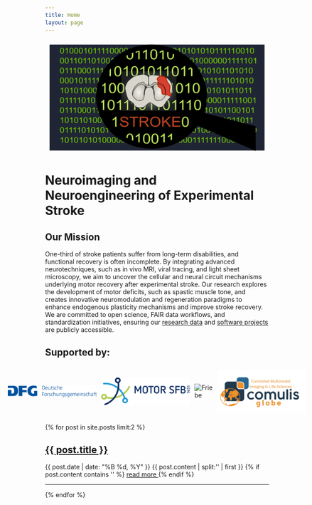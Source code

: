 ```yaml
---
title: Home
layout: page
---
```


<div style="display: flex; flex-direction: row; justify-content: center; align-items: center; padding: 10px; gap: 10px;">
  <img src="img/CoverDecodeStroke.png" alt="Cover" style="width: 500px; height: auto;"/>
</div>

# Neuroimaging and Neuroengineering of Experimental Stroke
## Our Mission
One-third of stroke patients suffer from long-term disabilities, and functional recovery is often incomplete. By integrating advanced neurotechniques, such as in vivo MRI, viral tracing, and light sheet microscopy, we aim to uncover the cellular and neural circuit mechanisms underlying motor recovery after experimental stroke. Our research explores the development of motor deficits, such as spastic muscle tone, and creates innovative neuromodulation and regeneration paradigms to enhance endogenous plasticity mechanisms and improve stroke recovery. We are committed to open science, FAIR data workflows, and standardization initiatives, ensuring our [research data](https://gin.g-node.org/Aswendt_Lab) and [software projects](https://github.com/orgs/Aswendt-Lab/repositories) are publicly accessible.
 
## Supported by:
<div style="display: flex; flex-direction: row; justify-content: center; align-items: center; padding: 10px; gap: 10px;">
  <img src="img/dfg_logo_schriftzug_blau.jpg" alt="DFG" style="width: 200px; height: auto;"/>
  <img src="img/CRC1451_Logo.png" alt="CRC1451" style="width: 200px; height: auto;"/>
  <img src="img/figure3.png" alt="Friebe" style="width: 200px; height: auto;"/>
  <img src="img/COMULISglobe.png" alt="COMULIS" style="width: 200px; height: auto;"/>
</div>

{% for post in site.posts limit:2 %}
   <div class="post-preview">
   <h2><a href="{{ post.url }}">{{ post.title }}</a></h2>
   <span class="post-date">{{ post.date | date: "%B %d, %Y" }}</span>
   {{ post.content | split:'<!--break-->' | first }}
   {% if post.content contains '<!--break-->' %}
        <a href="{{ post.url }}">
            read more
        </a>
   {% endif %}

   <hr>
{% endfor %}
